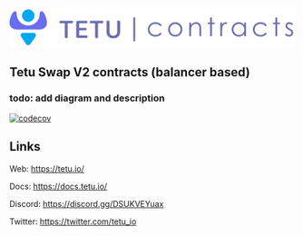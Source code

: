 ![Contracts](tetu_contracts.svg)
## Tetu Swap V2 contracts (balancer based)

### todo: add diagram and description

[![codecov](https://codecov.io/gh/tetu-io/tetu-balancer-asset-manager/branch/main/graph/badge.svg?token=H2eWt1GKMb)](https://codecov.io/gh/tetu-io/tetu-balancer-asset-manager)

## Links

Web: https://tetu.io/

Docs: https://docs.tetu.io/

Discord: https://discord.gg/DSUKVEYuax

Twitter: https://twitter.com/tetu_io
